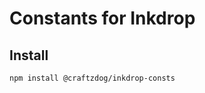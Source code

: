 Constants for Inkdrop
======================

## Install

```shell
npm install @craftzdog/inkdrop-consts
```
